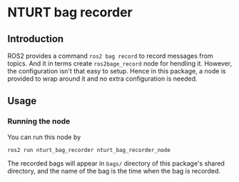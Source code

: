 # NTURT bag recorder

## Introduction

ROS2 provides a command `ros2 bag record` to record messages from topics. And it in terms create `ros2bage_record` node for hendling it. However, the configuration isn't that easy to setup. Hence in this package, a node is provided to wrap around it and no extra configuration is needed.

## Usage

### Running the node

You can run this node by

```shell=
ros2 run nturt_bag_recorder nturt_bag_recorder_node
```

The recorded bags will appear in `bags/` directory of this package's shared directory, and the name of the bag is the time when the bag is recorded.
